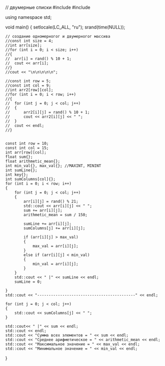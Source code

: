 // двумерные списки
#include <iostream>
#include <cstdlib>

using namespace std;

void main()
{
	setlocale(LC_ALL, "ru");
	srand(time(NULL));

	// создание одномерногог и двумерногог массива
	//const int size = 4;
	//int arr[size];
	//for (int i = 0; i < size; i++)
	//{
	//	arr[i] = rand() % 10 + 1;
	//	cout << arr[i];
	//}
	//cout << "\n\n\n\n\n";

	//const int row = 5;
	//const int col = 9;
	//int arr2[row][col];
	//for (int i = 0; i < row; i++)
	//{
	//	for (int j = 0; j < col; j++)
	//	{
	//		arr2[i][j] = rand() % 10 + 1;
	//		cout << arr2[i][j] << " ";
	//	}
	//	cout << endl;
	//}


	const int row = 10;
	const int col = 15;
	int arr[row][col];
	float sum{};
	float arithmetic_mean{};
	int min_val{}, max_val{}; //MAXINT, MININT
	int sumLine{};
	int key{};
	int sumColumns[col]{};
	for (int i = 0; i < row; i++)
	{
		for (int j = 0; j < col; j++)
		{
			arr[i][j] = rand() % 21;
			std::cout << arr[i][j] << " ";
			sum += arr[i][j];
			arithmetic_mean = sum / 150;

			sumLine += arr[i][j];
			sumColumns[j] += arr[i][j];

			if (arr[i][j] > max_val)
			{
				max_val = arr[i][j];
			}
			else if (arr[i][j] < min_val)
			{
				min_val = arr[i][j];
			}
		}
		std::cout << " |" << sumLine << endl;
		sumLine = 0;

	}
	std::cout << "-------------------------------------------" << endl;

	for (int j = 0; j < col; j++)
	{
		std::cout << sumColumns[j] << " ";
	}

	std::cout<< " |" << sum << endl;
	std::cout << endl;
	std::cout << "Сумма всех элементов = " << sum << endl;
	std::cout << "Среднее арифметическое = " << arithmetic_mean << endl;
	std::cout << "Максимальное значение = " << max_val << endl;
	std::cout << "Минимальное значение = " << min_val << endl;
}
